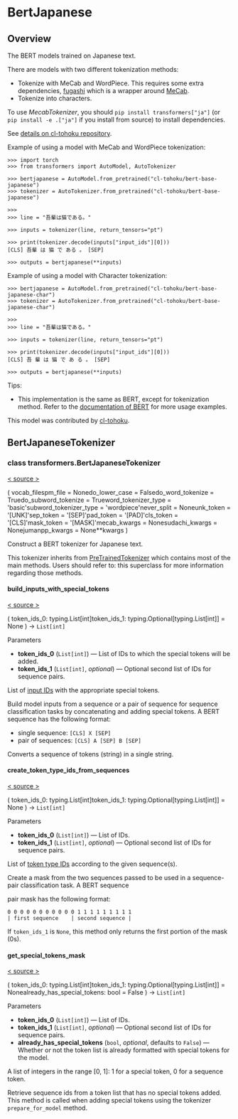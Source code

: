 # BertJapanese

## Overview

The BERT models trained on Japanese text.

There are models with two different tokenization methods:

-   Tokenize with MeCab and WordPiece. This requires some extra dependencies, [fugashi](https://github.com/polm/fugashi) which is a wrapper around [MeCab](https://taku910.github.io/mecab/).
-   Tokenize into characters.

To use _MecabTokenizer_, you should `pip install transformers["ja"]` (or `pip install -e .["ja"]` if you install from source) to install dependencies.

See [details on cl-tohoku repository](https://github.com/cl-tohoku/bert-japanese).

Example of using a model with MeCab and WordPiece tokenization:

```
>>> import torch
>>> from transformers import AutoModel, AutoTokenizer

>>> bertjapanese = AutoModel.from_pretrained("cl-tohoku/bert-base-japanese")
>>> tokenizer = AutoTokenizer.from_pretrained("cl-tohoku/bert-base-japanese")

>>> 
>>> line = "吾輩は猫である。"

>>> inputs = tokenizer(line, return_tensors="pt")

>>> print(tokenizer.decode(inputs["input_ids"][0]))
[CLS] 吾輩 は 猫 で ある 。 [SEP]

>>> outputs = bertjapanese(**inputs)
```

Example of using a model with Character tokenization:

```
>>> bertjapanese = AutoModel.from_pretrained("cl-tohoku/bert-base-japanese-char")
>>> tokenizer = AutoTokenizer.from_pretrained("cl-tohoku/bert-base-japanese-char")

>>> 
>>> line = "吾輩は猫である。"

>>> inputs = tokenizer(line, return_tensors="pt")

>>> print(tokenizer.decode(inputs["input_ids"][0]))
[CLS] 吾 輩 は 猫 で あ る 。 [SEP]

>>> outputs = bertjapanese(**inputs)
```

Tips:

-   This implementation is the same as BERT, except for tokenization method. Refer to the [documentation of BERT](bert) for more usage examples.

This model was contributed by [cl-tohoku](https://huggingface.co/cl-tohoku).

## BertJapaneseTokenizer

### class transformers.BertJapaneseTokenizer

[< source \>](https://github.com/huggingface/transformers/blob/v4.34.0/src/transformers/models/bert_japanese/tokenization_bert_japanese.py#L107)

( vocab\_filespm\_file = Nonedo\_lower\_case = Falsedo\_word\_tokenize = Truedo\_subword\_tokenize = Trueword\_tokenizer\_type = 'basic'subword\_tokenizer\_type = 'wordpiece'never\_split = Noneunk\_token = '\[UNK\]'sep\_token = '\[SEP\]'pad\_token = '\[PAD\]'cls\_token = '\[CLS\]'mask\_token = '\[MASK\]'mecab\_kwargs = Nonesudachi\_kwargs = Nonejumanpp\_kwargs = None\*\*kwargs )

Construct a BERT tokenizer for Japanese text.

This tokenizer inherits from [PreTrainedTokenizer](/docs/transformers/v4.34.0/en/main_classes/tokenizer#transformers.PreTrainedTokenizer) which contains most of the main methods. Users should refer to: this superclass for more information regarding those methods.

#### build\_inputs\_with\_special\_tokens

[< source \>](https://github.com/huggingface/transformers/blob/v4.34.0/src/transformers/models/bert_japanese/tokenization_bert_japanese.py#L307)

( token\_ids\_0: typing.List\[int\]token\_ids\_1: typing.Optional\[typing.List\[int\]\] = None ) → `List[int]`

Parameters

-   **token\_ids\_0** (`List[int]`) — List of IDs to which the special tokens will be added.
-   **token\_ids\_1** (`List[int]`, _optional_) — Optional second list of IDs for sequence pairs.

List of [input IDs](../glossary#input-ids) with the appropriate special tokens.

Build model inputs from a sequence or a pair of sequence for sequence classification tasks by concatenating and adding special tokens. A BERT sequence has the following format:

-   single sequence: `[CLS] X [SEP]`
-   pair of sequences: `[CLS] A [SEP] B [SEP]`

Converts a sequence of tokens (string) in a single string.

#### create\_token\_type\_ids\_from\_sequences

[< source \>](https://github.com/huggingface/transformers/blob/v4.34.0/src/transformers/models/bert_japanese/tokenization_bert_japanese.py#L362)

( token\_ids\_0: typing.List\[int\]token\_ids\_1: typing.Optional\[typing.List\[int\]\] = None ) → `List[int]`

Parameters

-   **token\_ids\_0** (`List[int]`) — List of IDs.
-   **token\_ids\_1** (`List[int]`, _optional_) — Optional second list of IDs for sequence pairs.

List of [token type IDs](../glossary#token-type-ids) according to the given sequence(s).

Create a mask from the two sequences passed to be used in a sequence-pair classification task. A BERT sequence

pair mask has the following format:

```
0 0 0 0 0 0 0 0 0 0 0 1 1 1 1 1 1 1 1 1
| first sequence    | second sequence |
```

If `token_ids_1` is `None`, this method only returns the first portion of the mask (0s).

#### get\_special\_tokens\_mask

[< source \>](https://github.com/huggingface/transformers/blob/v4.34.0/src/transformers/models/bert_japanese/tokenization_bert_japanese.py#L333)

( token\_ids\_0: typing.List\[int\]token\_ids\_1: typing.Optional\[typing.List\[int\]\] = Nonealready\_has\_special\_tokens: bool = False ) → `List[int]`

Parameters

-   **token\_ids\_0** (`List[int]`) — List of IDs.
-   **token\_ids\_1** (`List[int]`, _optional_) — Optional second list of IDs for sequence pairs.
-   **already\_has\_special\_tokens** (`bool`, _optional_, defaults to `False`) — Whether or not the token list is already formatted with special tokens for the model.

A list of integers in the range \[0, 1\]: 1 for a special token, 0 for a sequence token.

Retrieve sequence ids from a token list that has no special tokens added. This method is called when adding special tokens using the tokenizer `prepare_for_model` method.